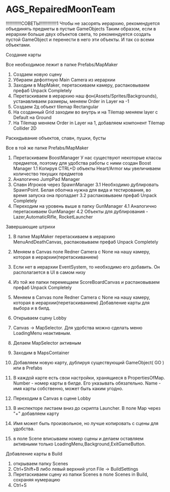 # AGS_RepairedMoonTeam
!!!!!!!!!!!!СОВЕТЫ!!!!!!!!!!!!!1
Чтобы не засорять иерархию, рекомендуется объединять предметы в пустые GameObjects
Таким образом, если в иерархии больше двух объектов света, то рекомендуется создать
пустой GameObject и перенести в него эти объекты. И так со всеми объектами.


Создание карты

Все необходимое лежит в папке Prefabs/MapMaker
1. Создаем новую сцену
2. Убираем дефолтную Main Camera из иерархии
3. Заходим в MapMaker, перетаскиваем камеру, распаковываем префаб Unpack Completely
4. Перетаскиваем в иерархию наш фон(Assets/Sprites/Backgrounds), устанавливаем размеры, меняем Order in Layer на -1
5. Создаем 2д объект tilemap Rectangular
6. На созданный Grid заходим во внутрь и на Tilemap меняем layer с Default на Ground
7. На Tilemap меняем Order in Layer на 1, добавляем компонент Tilemap Collider 2D


Раскидывание объектов, спавн, пушки, бусты

Все в той же папке Prefabs/MapMaker
1. Перетаскиваем BoostManager 
  У нас существуют некоторые классы предметов, поэтому для удобства работы с ними создан Boost Manager
  1.1 Копируя CTRL+D объекты Heart/Armor мы увеличиваем количество текущих предметов
2. Аналогично JumpPad Manager
3. Спавн Игроков через SpawnManager
  3.1 Необходимо дублировать SpawnPoint. Белая оболчка нужна для вида и тестирования, во время запуска она пропадает
  3.2 распаковываем префаб Unpack Completely
4. Переходим на уровень выше в папку GunManager
  4.1 Аналогично перетаскиваем GunManager
  4.2 Объекты для дублирования - Lazer,AutomaticRifle, RocketLauncher

Завершающие штрихи
1. В папке MapMaker перетаскиваем в иерархию MenuAndDeathCanvas, распаковываем префаб Unpack Completely
2. Меняем в Canvas поле Redner Camera с None на нашу камеру, которая в иерархии(перетаскиванием)
3. Если нет в иерархии EventSystem, то необходимо его добавить. Он располагается в UI в самом низу
4. Из той же папки перемещаем ScoreBoardCanvas и распаковываем префаб Unpack Completely
5.  Меняем в Canvas поле Redner Camera с None на нашу камеру, которая в иерархии(перетаскиванием)
Добавление карты для выбора и в билд.

1. Открываем сцену Lobby
2. Canvas -> MapSelector. Для удобства можно сделать меню LoadingMenu неактивным.
3. Делаем MapSelector активным
4. Заходим в MapsContainer
5. Добавляем новую карту, дублируя существующий GameObject( GO ) или в Prefabs
6. В каждой карте есть свои настройки, хранящиеся в PropertiesOfMap. Number - номер карты в билде. Его указывать обязательно. Name - имя карты собственно, может быть каким угодно.
7. Переходим в Canvas в сцене Lobby
8. В инспекторе листаем вниз до скрипта Launcher. В поле Map через "+" добавляем карту
9. Имя может быть произвольное, но лучше копировать с сцены для удобства.
10. в поле Scene вписываем номер сцены и делаем оставляем активными только LoadingMenu,Background,ExitGameButton.

Добавление карты в Build

1. открываем папку Scenes
2. Ctrl+Shift+B либо левый верхний угол File -> BuildSettings
3. Перетаскиваем сцену из папки Scenes в поле Scenes in Build, сохраняя нумерацию
4. Ctrl+S

